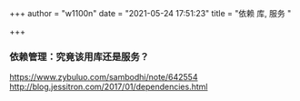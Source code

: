 +++
author = "w1100n"
date = "2021-05-24 17:51:23" 
title = "依赖 库, 服务 "

+++

### 依赖管理：究竟该用库还是服务？

https://www.zybuluo.com/sambodhi/note/642554 
http://blog.jessitron.com/2017/01/dependencies.html  
